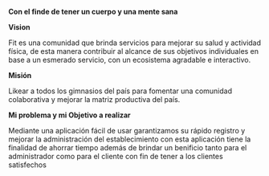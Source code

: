 **Con el finde de tener un cuerpo y una mente sana**


**Vision**

Fit es una comunidad que brinda servicios 
para mejorar su salud y actividad física, 
de esta manera contribuir al alcance de sus objetivos individuales en base a un esmerado servicio, 
con un ecosistema agradable e interactivo.

**Misión**

Likear a todos los gimnasios del país para 
fomentar una comunidad colaborativa y 
mejorar la matriz productiva del país.
 

**Mi problema y mi Objetivo a realizar**

 
Mediante una aplicación fácil de usar  garantizamos 
su rápido registro y mejorar la administración del 
establecimiento con esta aplicación tiene la finalidad 
de ahorrar tiempo además de brindar un benificio tanto 
para el administrador como para el cliente
con fin de tener a los clientes satisfechos 



